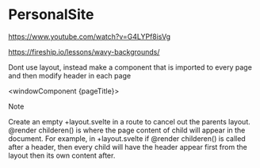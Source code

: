 # PersonalSite

https://www.youtube.com/watch?v=G4LYPf8isVg

https://fireship.io/lessons/wavy-backgrounds/

Dont use layout, instead make a component that is imported to every page and then modify header in each page

<windowComponent {pageTitle}></windowComponent>

> [!Note]
> Create an empty +layout.svelte in a route to cancel out the parents layout.
> @render childeren() is where the page content of child will appear in the document.
> For example, in +layout.svelte if @render childeren() is called after a header, then every child will have the header appear first from the layout then its own content after.